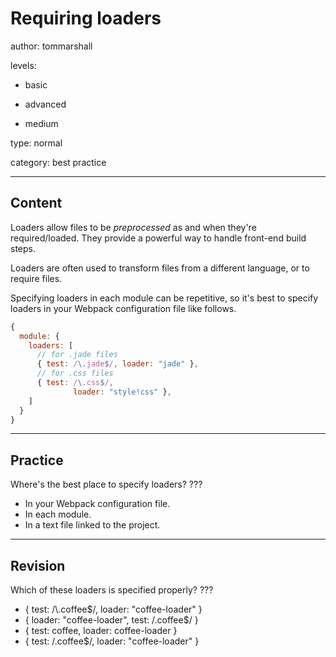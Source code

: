 # Requiring loaders
author: tommarshall

levels:

  - basic

  - advanced

  - medium

type: normal

category: best practice

---
## Content

Loaders allow files to be *preprocessed* as and when they're required/loaded. They provide a powerful way to handle front-end build steps.

Loaders are often used to transform files from a different language, or to require files.

Specifying loaders in each module can be repetitive, so it's best to specify loaders in your Webpack configuration file like follows.

```javascript
{
  module: {
    loaders: [
      // for .jade files
      { test: /\.jade$/, loader: "jade" },
      // for .css files
      { test: /\.css$/, 
              loader: "style!css" },
    ]
  }
}
```

---
## Practice

Where's the best place to specify loaders? ???

* In your Webpack configuration file.
* In each module.
* In a text file linked to the project.

---
## Revision

Which of these loaders is specified properly? ???
* { test: /\\.coffee$/, loader: "coffee-loader" }
* { loader: "coffee-loader", test: /\.coffee$/ }
* { test: coffee, loader: coffee-loader }
* { test: /.coffee$/, loader: "coffee-loader" }